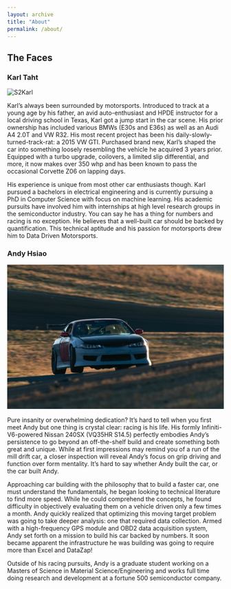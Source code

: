 ```yaml
---
layout: archive
title: "About"
permalink: /about/
---
```



## The Faces
### Karl Taht

![S2Karl](/images/about/karl.jpg)

Karl’s always been surrounded by motorsports. Introduced to track at a young age by his father, an avid auto-enthusiast and HPDE instructor for a local driving school in Texas, Karl got a jump start in the car scene. His prior ownership has included various BMWs (E30s and E36s) as well as an Audi A4 2.0T and VW R32. His most recent project has been his daily-slowly-turned-track-rat: a 2015 VW GTI. Purchased brand new, Karl’s shaped the car into something loosely resembling the vehicle he acquired 3 years prior. Equipped with a turbo upgrade, coilovers, a limited slip differential, and more, it now makes over 350 whp and has been known to pass the occasional Corvette Z06 on lapping days.

His experience is unique from most other car enthusiasts though. Karl pursued a bachelors in electrical engineering and is currently pursuing a PhD in Computer Science with focus on machine learning. His academic pursuits have involved him with internships at high level research groups in the semiconductor industry. You can say he has a thing for numbers and racing is no exception. He believes that a well-built car should be backed by quantification. This technical aptitude and his passion for motorsports drew him to Data Driven Motorsports.

### Andy Hsiao

![ProjectSHR](/images/about/andy.jpg)

Pure insanity or overwhelming dedication? It’s hard to tell when you first meet Andy but one thing is crystal clear: racing is his life. His formly Infiniti-V6-powered Nissan 240SX (VQ35HR S14.5) perfectly embodies Andy’s persistence to go beyond an off-the-shelf build and create something both great and unique.  While at first impressions may remind you of a run of the mill drift car, a closer inspection will reveal Andy’s focus on grip driving and function over form mentality. It’s hard to say whether Andy built the car, or the car built Andy.

Approaching car building with the philosophy that to build a faster car, one must understand the fundamentals, he began looking to technical literature to find more speed. While he could comprehend the concepts, he found difficulty in objectively evaluating them on a vehicle driven only a few times a month. Andy quickly realized that optimizing this moving target problem was going to take deeper analysis: one that required data collection. Armed with a high-frequency GPS module and OBD2 data acquisition system, Andy set forth on a mission to build his car backed by numbers. It soon became apparent the infrastructure he was building was going to require more than Excel and DataZap!

Outside of his racing pursuits, Andy is a graduate student working on a Masters of Science in Material Science/Engineering and works full time doing research and development at a fortune 500 semiconductor company.